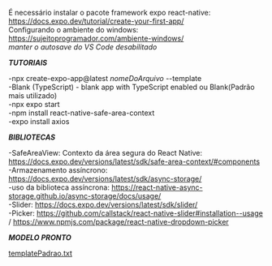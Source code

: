 É necessário instalar o pacote framework expo react-native: https://docs.expo.dev/tutorial/create-your-first-app/ <br>
Configurando o ambiente do windows: https://sujeitoprogramador.com/ambiente-windows/ <br>
*manter o autosave do VS Code desabilitado* <br>

***TUTORIAIS***

-npx create-expo-app@latest *nomeDoArquivo* --template <br>
-Blank (TypeScript) - blank app with TypeScript enabled ou Blank(Padrão mais utilizado) <br>
-npx expo start <br>
-npm install react-native-safe-area-context <br>
-expo install axios <br>

***BIBLIOTECAS***

-SafeAreaView: Contexto da área segura do React Native: https://docs.expo.dev/versions/latest/sdk/safe-area-context/#components <br>
-Armazenamento assíncrono: https://docs.expo.dev/versions/latest/sdk/async-storage/ <br>
-uso da biblioteca assíncrona: https://react-native-async-storage.github.io/async-storage/docs/usage/ <br>
-Slider: https://docs.expo.dev/versions/latest/sdk/slider/ <br>
-Picker: https://github.com/callstack/react-native-slider#installation--usage / https://www.npmjs.com/package/react-native-dropdown-picker <br>

***MODELO PRONTO***

[templatePadrao.txt](https://github.com/user-attachments/files/18662419/templatePadrao.txt)
